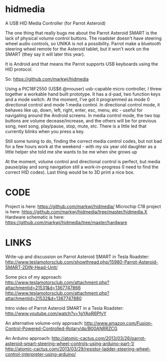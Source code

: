 hidmedia
========

A USB HID Media Controller (for Parrot Asteroid)

The one thing that really bugs me about the Parrot Asteroid SMART is the lack of physical
volume control buttons. The roadster doesn't have steering wheel audio controls, so UNIKA
is not a possibility. Parrot make a bluetooth steering wheel remote for the Asteroid
tablet, but it won't work on the SMART (they say it will later this year).

It is Android and that means the Parrot supports USB keyboards using the HID protocol.

So: https://github.com/markwj/hidmedia

Using a PIC18F2550 (US$6 @mouser) usb-capable micro controller, I threw together a
workable hand built prototype. It has a d-pad, two function keys and a mode switch.
At the moment, I've got it programmed as mode 0 directional control and mode 1 media
control. In directional control mode, it behaves like up, down, left, right, enter,
esc, menu, etc - useful for navigating around the Android screens. In media control
mode, the two top buttons are volume decease/increase, and the others will be for
previous song, next song, play/pause, stop, mute, etc. There is a little led that
currently blinks when you press a key.

Still some tuning to do, finding the correct media control codes, but not bad for
a few hours work at the weekend - with my six year old daughter as a little helper
she told me she wants to be me when she grows up 

At the moment, volume control and directional control is perfect, but media pause/play
and song navigation still a work-in-progress (I need to find the correct HID codes).
Last thing would be to 3D print a nice box.

CODE
====

Project is here: https://github.com/markwj/hidmedia/
Microchip C18 project is here: https://github.com/markwj/hidmedia/tree/master/hidmedia.X
Hardware schematic is here: https://github.com/markwj/hidmedia/tree/master/hardware

LINKS
=====

Write-up and discussion on Parrot Asteroid SMART in Tesla Roadster:
  http://www.teslamotorsclub.com/showthread.php/15980-Parrot-Asteroid-SMART-2DIN-Head-Unit/

Some pics of my approach:
  http://www.teslamotorsclub.com/attachment.php?attachmentid=21531&d=1367747866
  http://www.teslamotorsclub.com/attachment.php?attachmentid=21532&d=1367747880

Intro video of Parrot Asteroid SMART in a Tesla Roadster:
  http://www.youtube.com/watch?v=1gYApR6PfyY

An alternative volume-only approach:
  http://www.amazon.com/Fusion-Control-Powered-Controlled-Rotary/dp/B00ANRRZCG

An Arduino approach:
  http://atomic-cactus.com/2013/03/26/parrot-asteroid-smart-steering-wheel-controls-using-arduino-part-1/
  http://atomic-cactus.com/2013/03/29/resistor-ladder-steering-wheel-control-interpreter-using-arduino/
